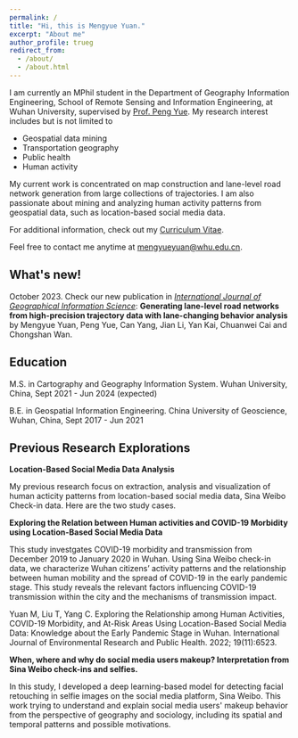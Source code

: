 ```yaml
---
permalink: /
title: "Hi, this is Mengyue Yuan."
excerpt: "About me"
author_profile: trueg
redirect_from: 
  - /about/
  - /about.html
---
```


I am currently an MPhil student in the Department of Geography Information Engineering, School of Remote Sensing and Information Engineering, at Wuhan University, supervised by [Prof. Peng Yue](http://geos.whu.edu.cn/peng.html). My research interest includes but is not limited to

- Geospatial data mining
- Transportation geography
- Public health
- Human activity

My current work is concentrated on map construction and lane-level road network generation from large collections of trajectories. I am also passionate about mining and analyzing human activity patterns from geospatial data, such as location-based social media data. 

For additional information, check out my [Curriculum Vitae](http://mengyue-yuan.github.io/files/Curriculum-Vitae_Mengyue-Yuan.pdf).

Feel free to contact me anytime at [mengyueyuan@whu.edu.cn](mailto:mengyueyuan@whu.edu.cn).

What's new!
------
October 2023. Check our new publication in [*International Journal of Geographical Information Science*](https://www.tandfonline.com/journals/tgis20): **Generating lane-level road networks from high-precision trajectory data with lane-changing behavior analysis**  by Mengyue Yuan, Peng Yue, Can Yang, Jian Li, Yan Kai, Chuanwei Cai and Chongshan Wan.

Education
------
M.S. in Cartography and Geography Information System. Wuhan University, China, Sept 2021 - Jun 2024 (expected)

B.E. in Geospatial Information Engineering. China University of Geoscience, Wuhan, China, Sept 2017 - Jun 2021

Previous Research Explorations
------
**Location-Based Social Media Data Analysis**

My previous research focus on extraction, analysis and visualization of human acticity patterns from location-based social media data, Sina Weibo Check-in data.
Here are the two study cases.

**Exploring the Relation between Human activities and COVID-19 Morbidity using Location-Based Social Media Data**

This study investgates COVID-19 morbidity and transmission from December 2019 to January 2020 in Wuhan. Using Sina Weibo check-in data, we characterize Wuhan citizens’ activity patterns and the relationship between human mobility and the spread of COVID-19 in the early pandemic stage. This study reveals the relevant factors influencing COVID-19 transmission within the city and the mechanisms of transmission impact.

Yuan M, Liu T, Yang C. Exploring the Relationship among Human Activities, COVID-19 Morbidity, and At-Risk Areas Using Location-Based Social Media Data: Knowledge about the Early Pandemic Stage in Wuhan. International Journal of Environmental Research and Public Health. 2022; 19(11):6523.

**When, where and why do social media users makeup? Interpretation from Sina Weibo check-ins and selfies.**

In this study, I developed a deep learning-based model for detecting facial retouching in selfie images on the social media platform, Sina Weibo. This work trying to understand and explain social media users' makeup behavior from the perspective of geography and sociology, including its spatial and temporal patterns and possible motivations.


